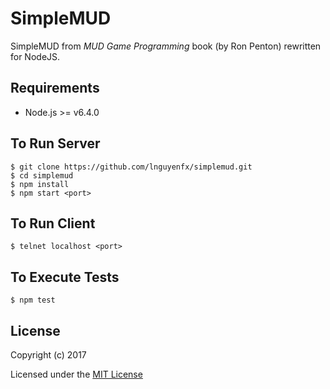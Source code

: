 # SimpleMUD

SimpleMUD from _MUD Game Programming_ book (by Ron Penton) rewritten for NodeJS.

## Requirements
* Node.js >= v6.4.0

## To Run Server
    $ git clone https://github.com/lnguyenfx/simplemud.git
    $ cd simplemud
    $ npm install
    $ npm start <port>

## To Run Client
    $ telnet localhost <port>

## To Execute Tests
    $ npm test

## License
Copyright (c) 2017

Licensed under the [MIT License](../master/LICENSE.txt)

